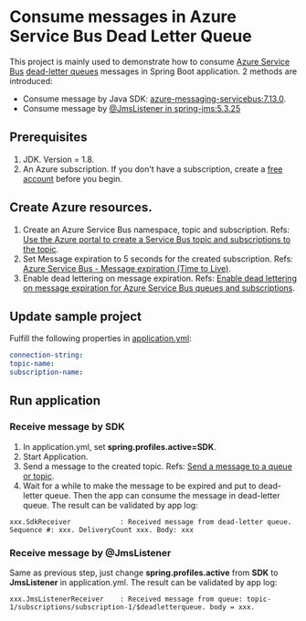 # Consume messages in Azure Service Bus Dead Letter Queue

This project is mainly used to demonstrate how to consume [Azure Service Bus](https://learn.microsoft.com/en-us/azure/service-bus-messaging/service-bus-messaging-overview) [dead-letter queues](https://learn.microsoft.com/en-us/azure/service-bus-messaging/service-bus-dead-letter-queues) messages in Spring Boot application. 2 methods are introduced:

 - Consume message by Java SDK: [azure-messaging-servicebus:7.13.0](https://github.com/Azure/azure-sdk-for-java/tree/azure-messaging-servicebus_7.13.0/sdk/servicebus/azure-messaging-servicebus).
 - Consume message by [@JmsListener in spring-jms:5.3.25](https://docs.spring.io/spring-framework/docs/5.3.25/javadoc-api/org/springframework/jms/annotation/JmsListener.html)

## Prerequisites
1. JDK. Version = 1.8.
2. An Azure subscription. If you don't have a subscription, create a [free account](https://azure.microsoft.com/free/) before you begin.

## Create Azure resources.
1. Create an Azure Service Bus namespace, topic and subscription. Refs: [Use the Azure portal to create a Service Bus topic and subscriptions to the topic](https://learn.microsoft.com/en-us/azure/service-bus-messaging/service-bus-quickstart-topics-subscriptions-portal).
2. Set Message expiration to 5 seconds for the created subscription. Refs: [Azure Service Bus - Message expiration (Time to Live)](https://learn.microsoft.com/en-us/azure/service-bus-messaging/message-expiration).
3. Enable dead lettering on message expiration. Refs: [Enable dead lettering on message expiration for Azure Service Bus queues and subscriptions](https://learn.microsoft.com/en-us/azure/service-bus-messaging/enable-dead-letter).

## Update sample project
Fulfill the following properties in [application.yml](src/main/resources/application.yml):
```yaml
connection-string:
topic-name:
subscription-name:
```

## Run application

### Receive message by SDK
1. In application.yml, set **spring.profiles.active=SDK**.
2. Start Application.
3. Send a message to the created topic. Refs: [Send a message to a queue or topic](https://learn.microsoft.com/en-us/azure/service-bus-messaging/explorer#send-a-message-to-a-queue-or-topic).
4. Wait for a while to make the message to be expired and put to dead-letter queue. Then the app can consume the message in dead-letter queue. The result can be validated by app log:
```text
xxx.SdkReceiver            : Received message from dead-letter queue. Sequence #: xxx. DeliveryCount xxx. Body: xxx
```

### Receive message by @JmsListener
Same as previous step, just change **spring.profiles.active** from **SDK** to **JmsListener** in application.yml. The result can be validated by app log:
```text
xxx.JmsListenerReceiver    : Received message from queue: topic-1/subscriptions/subscription-1/$deadletterqueue. body = xxx.
```

